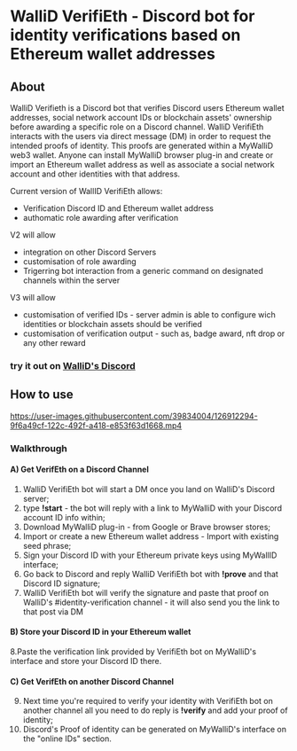 <h1> WalliD VerifiEth - Discord bot for identity verifications based on Ethereum wallet addresses</h1>

<h2>About</h2>

WalliD Verifieth is a Discord bot that verifies Discord users Ethereum wallet addresses, social network account IDs or blockchain assets' ownership before awarding a specific role on a Discord channel.
WalliD VerifiEth interacts with the users via direct message (DM) in order to request the intended proofs of identity. 
This proofs are generated within a MyWalliD web3 wallet. Anyone can install MyWalliD browser plug-in and create or import an Ethereum wallet address as well as associate a social network account and other identities with that address.

Current version of WallID VerifiEth allows:

- Verification Discord ID and Ethereum wallet address
- authomatic role awarding after verification <verifieth member role>

V2 will allow
<ul>
  <li>integration on other Discord Servers</li>
  <li>customisation of role awarding</li>
  <li>Trigerring bot interaction from a generic command on designated channels within the server</li>
</ul>


V3 will allow
<ul>
  <li>customisation of verified IDs - server admin is able to configure wich identities or blockchain assets should be verified</li>
  <li>customisation of verification output - such as, badge award, nft drop or any other reward</li>
</ul>  
<h3> try it out on <a href="https://discord.gg/e9EfXeNeC9">WalliD's Discord</a></h3>

<h2>How to use</h2>
                        
https://user-images.githubusercontent.com/39834004/126912294-9f6a49cf-122c-492f-a418-e853f63d1668.mp4

<h3>Walkthrough</h3>
  
<h4><b>A) Get VerifEth on a Discord Channel</b> </h4> 

1. WalliD VerifiEth bot will start a DM once you land on WalliD's Discord server;
  2. type <b>!start</b> - the bot will reply with a link to MyWalliD with your Discord account ID info within;
3. Download MyWalliD plug-in - from Google or Brave browser stores;
4. Import or create a new Ethereum wallet address - Import with existing seed phrase;
5. Sign your Discord ID with your Ethereum private keys using MyWallID interface;
  6. Go back to Discord and reply WalliD VerifiEth bot with <b>!prove</b> and that Discord ID signature;
7. WalliD VerifiEth bot will verify the signature and paste that proof on WalliD's #identity-verification channel - it will also send you the link to that post via DM
  
<h4><b>B) Store your Discord ID in your Ethereum wallet</b></h4> 
  
8.Paste the verification link provided by VerifiEth bot on MyWalliD's interface and store your Discord ID there.
  
  
<h4><b>C) Get VerifEth on another Discord Channel </b></h4> 

9. Next time you're required to verify your identity with VerifiEth bot on another channel all you need to do reply is <b>!verify</b> and add your proof of identity;
10. Discord's Proof of identity can be generated on MyWalliD's interface on the "online IDs" section.

  

